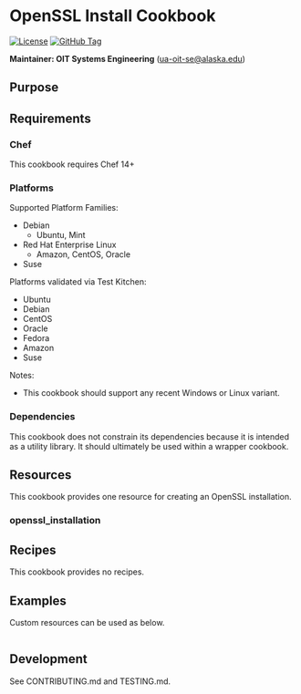 # OpenSSL Install Cookbook

[![License](https://img.shields.io/github/license/ualaska-it/openssl_install.svg)](https://github.com/ualaska-it/openssl_install)
[![GitHub Tag](https://img.shields.io/github/tag/ualaska-it/openssl_install.svg)](https://github.com/ualaska-it/openssl_install)

__Maintainer: OIT Systems Engineering__ (<ua-oit-se@alaska.edu>)

## Purpose


## Requirements

### Chef

This cookbook requires Chef 14+

### Platforms

Supported Platform Families:

* Debian
  * Ubuntu, Mint
* Red Hat Enterprise Linux
  * Amazon, CentOS, Oracle
* Suse

Platforms validated via Test Kitchen:

* Ubuntu
* Debian
* CentOS
* Oracle
* Fedora
* Amazon
* Suse

Notes:

* This cookbook should support any recent Windows or Linux variant.

### Dependencies

This cookbook does not constrain its dependencies because it is intended as a utility library.
It should ultimately be used within a wrapper cookbook.

## Resources

This cookbook provides one resource for creating an OpenSSL installation.

### openssl_installation


## Recipes

This cookbook provides no recipes.

## Examples

Custom resources can be used as below.

```ruby

```

## Development

See CONTRIBUTING.md and TESTING.md.
